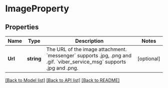 # ImageProperty

## Properties
Name | Type | Description | Notes
------------ | ------------- | ------------- | -------------
**Url** | **string** | The URL of the image attachment. &#x60;messenger&#x60; supports .jpg, .png and .gif. &#x60;viber_service_msg&#x60; supports .jpg and .png. | [optional] 

[[Back to Model list]](../README.md#documentation-for-models) [[Back to API list]](../README.md#documentation-for-api-endpoints) [[Back to README]](../README.md)



